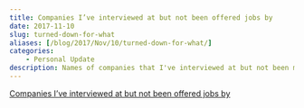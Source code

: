 ```yaml
---
title: Companies I’ve interviewed at but not been offered jobs by
date: 2017-11-10
slug: turned-down-for-what
aliases: [/blog/2017/Nov/10/turned-down-for-what/]
categories:
    - Personal Update
description: Names of companies that I've interviewed at but not been made offers by.
---
```


<a class="twitter-moment" href="https://twitter.com/i/moments/838081457788694528?ref_src=twsrc%5Etfw">Companies I’ve interviewed at but not been offered jobs by</a> <script async src="https://platform.twitter.com/widgets.js" charset="utf-8"></script>
